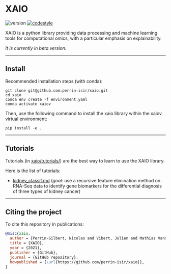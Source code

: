 # XAIO

![version](https://img.shields.io/badge/version-0.1.0-blue)
[![codestyle](https://img.shields.io/badge/code%20style-black-000000.svg)](https://github.com/psf/black)


XAIO is a python library providing data processing and 
machine learning tools for computational omics, with a 
particular emphasis on explainability.

*It is currently in beta version.*

-----

## Install

Recommended installation steps (with conda): 
```
git clone git@github.com:perrin-isir/xaio.git
cd xaio
conda env create -f environment.yaml
conda activate xaiov
```
Then, use the following command to install the xaio library within the xaiov virtual
environment: 
```
pip install -e .
```
-----
## Tutorials

Tutorials (in [xaio/tutorials/](xaio/tutorials/)) are the best way to learn to use
the XAIO library.

Here is the list of tutorials:
* [kidney_classif.md](xaio/tutorials/kidney_classif.md) (*goal:*  use a recursive feature 
elimination method on RNA-Seq data to identify gene biomarkers for the differential 
diagnosis of three types of kidney cancer)

-----
## Citing the project
To cite this repository in publications:

```bibtex
@misc{xaio,
  author = {Perrin-Gilbert, Nicolas and Vibert, Julien and Mathias Vandenbogaert, Mathias and Waterfall, Joshua J.},
  title = {XAIO},
  year = {2021},
  publisher = {GitHub},
  journal = {GitHub repository},
  howpublished = {\url{https://github.com/perrin-isir/xaio}},
}
```